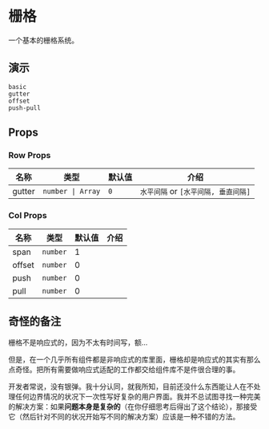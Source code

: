 # 栅格
<!--single-column-->
一个基本的栅格系统。

## 演示
```demo
basic
gutter
offset
push-pull
```

## Props
### Row Props
|名称|类型|默认值|介绍|
|-|-|-|-|
|gutter|`number \| Array`| `0` | `水平间隔` or `[水平间隔, 垂直间隔]`|

### Col Props
|名称|类型|默认值|介绍|
|-|-|-|-|
|span|`number`|1||
|offset|`number`|0||
|push|`number`|0||
|pull|`number`|0||

## 奇怪的备注
栅格不是响应式的，因为不太有时间写，额...

但是，在一个几乎所有组件都是非响应式的库里面，栅格却是响应式的其实有那么点奇怪。把所有需要做响应式适配的工作都交给组件库不是件很合理的事。

开发者常说，没有银弹。我十分认同，就我所知，目前还没什么东西能让人在不处理任何边界情况的状况下一次性写好复杂的用户界面。我并不总试图寻找一种完美的解决方案：如果**问题本身是复杂的**（在你仔细思考后得出了这个结论），那接受它（然后针对不同的状况开始写不同的解决方案）应该是一种不错的方法。